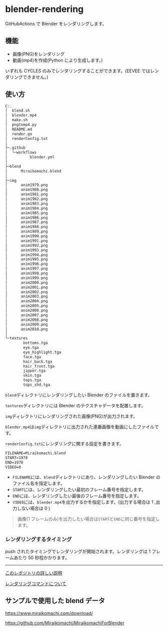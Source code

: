 # blender-rendering

GitHubActions で Blender をレンダリングします。

## 機能

- 画像(PNG)をレンダリング
- 動画(mp4)を作成(Python により生成します。)

いずれも CYCLES のみでレンダリングすることができます。(EEVEE ではレンダリングできません。)

## 使い方

```sh
C:.
│  blend.sh
│  blender.mp4
│  make.sh
│  pngtomp4.py
│  README.md
│  render.go
│  renderConfig.txt
│
├─.github
│  └─workflows
│          blender.yml
│
├─blend
│      Miraikomachi.blend
│
├─img
│      anim1979.png
│      anim1980.png
│      anim1981.png
│      anim1982.png
│      anim1983.png
│      anim1984.png
│      anim1985.png
│      anim1986.png
│      anim1987.png
│      anim1988.png
│      anim1989.png
│      anim1990.png
│      anim1991.png
│      anim1992.png
│      anim1993.png
│      anim1994.png
│      anim1995.png
│      anim1996.png
│      anim1997.png
│      anim1998.png
│      anim1999.png
│      anim2000.png
│      anim2001.png
│      anim2002.png
│      anim2003.png
│      anim2004.png
│      anim2005.png
│      anim2006.png
│      anim2007.png
│      anim2008.png
│      anim2009.png
│      anim2010.png
│
└─textures
        bottoms.tga
        eye.tga
        eye_highlight.tga
        face.tga
        hair_back.tga
        hair_front.tga
        jipper.tga
        skin.tga
        tops.tga
        tops_shd.tga
```

`blend`ディレクトリにレンダリングしたい Blender のファイルを置きます。

`textures`ディレクトリには Blender のテクスチャデータを配置します。

`img`ディレクトリにレンダリングされた画像(PNG)が出力されます。

`blender.mp4`は`img`ディレクトリに出力された連番画像を動画にしたファイルです。

`renderConfig.txt`にレンダリングに関する設定を書きます。

```renderConfig.txt
FILENAME=Miraikomachi.blend
START=1978
END=1978
VIDEO=0
```

- `FILENAME`には、`blend`ディレクトリにあり、レンダリングしたい Blender のファイル名を指定します。
- `START`には、レンダリングしたい最初のフレーム番号を指定します。
- `END`には、レンダリングしたい最後のフレーム番号を指定します。
- `VIDEO`には、`blender.mp4`を出力するかを指定します。(出力する場合は 1 ,出力しない場合は 0 )

> 画像(1 フレームのみ)を出力したい場合は`START`と`END`に同じ番号を指定します。

### レンダリングするタイミング

push されたタイミングでレンダリングが開始されます。レンダリングは 1 フレームあたり 50 秒程かかります。

---

[このレポジトリの詳しい説明](https://zenn.dev/u_tan/articles/7a6cad307fa481)

[レンダリングコマンドについて](https://docs.blender.org/manual/en/latest/advanced/command_line/arguments.html)

## サンプルで使用した blend データ

https://www.miraikomachi.com/download/

https://github.com/Miraikomachi/MiraikomachiForBlender
